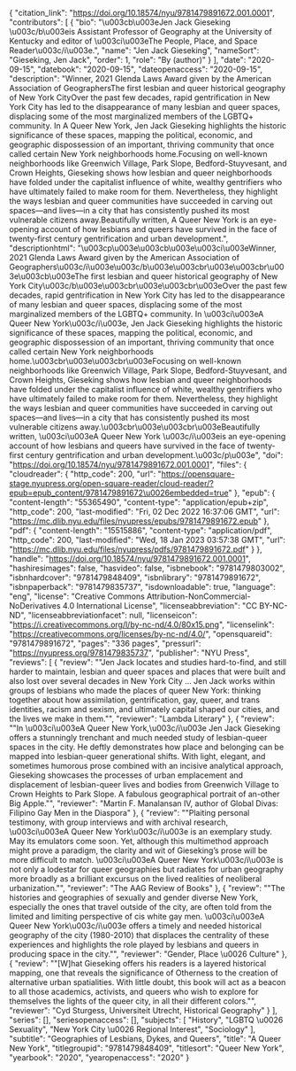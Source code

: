 {
   "citation_link": "https://doi.org/10.18574/nyu/9781479891672.001.0001",
   "contributors": [
     {
       "bio": "\u003cb\u003eJen Jack Gieseking \u003c/b\u003eis Assistant Professor of Geography at the University of Kentucky and editor of \u003ci\u003eThe People, Place, and Space Reader\u003c/i\u003e.",
       "name": "Jen Jack Gieseking",
       "nameSort": "Gieseking, Jen Jack",
       "order": 1,
       "role": "By (author)"
     }
   ],
   "date": "2020-09-15",
   "datebook": "2020-09-15",
   "dateopenaccess": "2020-09-15",
   "description": "Winner, 2021 Glenda Laws Award given by the American Association of GeographersThe first lesbian and queer historical geography of New York CityOver the past few decades, rapid gentrification in New York City has led to the disappearance of many lesbian and queer spaces, displacing some of the most marginalized members of the LGBTQ+ community. In A Queer New York, Jen Jack Gieseking highlights the historic significance of these spaces, mapping the political, economic, and geographic dispossession of an important, thriving community that once called certain New York neighborhoods home.Focusing on well-known neighborhoods like Greenwich Village, Park Slope, Bedford-Stuyvesant, and Crown Heights, Gieseking shows how lesbian and queer neighborhoods have folded under the capitalist influence of white, wealthy gentrifiers who have ultimately failed to make room for them. Nevertheless, they highlight the ways lesbian and queer communities have succeeded in carving out spaces—and lives—in a city that has consistently pushed its most vulnerable citizens away.Beautifully written, A Queer New York is an eye-opening account of how lesbians and queers have survived in the face of twenty-first century gentrification and urban development.",
   "descriptionhtml": "\u003cp\u003e\u003cb\u003e\u003ci\u003eWinner, 2021 Glenda Laws Award given by the American Association of Geographers\u003c/i\u003e\u003c/b\u003e\u003cbr\u003e\u003cbr\u003e\u003cb\u003eThe first lesbian and queer historical geography of New York City\u003c/b\u003e\u003cbr\u003e\u003cbr\u003eOver the past few decades, rapid gentrification in New York City has led to the disappearance of many lesbian and queer spaces, displacing some of the most marginalized members of the LGBTQ+ community. In \u003ci\u003eA Queer New York\u003c/i\u003e, Jen Jack Gieseking highlights the historic significance of these spaces, mapping the political, economic, and geographic dispossession of an important, thriving community that once called certain New York neighborhoods home.\u003cbr\u003e\u003cbr\u003eFocusing on well-known neighborhoods like Greenwich Village, Park Slope, Bedford-Stuyvesant, and Crown Heights, Gieseking shows how lesbian and queer neighborhoods have folded under the capitalist influence of white, wealthy gentrifiers who have ultimately failed to make room for them. Nevertheless, they highlight the ways lesbian and queer communities have succeeded in carving out spaces—and lives—in a city that has consistently pushed its most vulnerable citizens away.\u003cbr\u003e\u003cbr\u003eBeautifully written, \u003ci\u003eA Queer New York \u003c/i\u003eis an eye-opening account of how lesbians and queers have survived in the face of twenty-first century gentrification and urban development.\u003c/p\u003e",
   "doi": "https://doi.org/10.18574/nyu/9781479891672.001.0001",
   "files": {
     "cloudreader": {
       "http_code": 200,
       "url": "https://opensquare-stage.nyupress.org/open-square-reader/cloud-reader/?epub=epub_content/9781479891672\u0026embedded=true"
     },
     "epub": {
       "content-length": "55365490",
       "content-type": "application/epub+zip",
       "http_code": 200,
       "last-modified": "Fri, 02 Dec 2022 16:37:06 GMT",
       "url": "https://mc.dlib.nyu.edu/files/nyupress/epubs/9781479891672.epub"
     },
     "pdf": {
       "content-length": "15515886",
       "content-type": "application/pdf",
       "http_code": 200,
       "last-modified": "Wed, 18 Jan 2023 03:57:38 GMT",
       "url": "https://mc.dlib.nyu.edu/files/nyupress/pdfs/9781479891672.pdf"
     }
   },
   "handle": "https://doi.org/10.18574/nyu/9781479891672.001.0001",
   "hashiresimages": false,
   "hasvideo": false,
   "isbnebook": "9781479803002",
   "isbnhardcover": "9781479848409",
   "isbnlibrary": "9781479891672",
   "isbnpaperback": "9781479835737",
   "isdownloadable": true,
   "language": "eng",
   "license": "Creative Commons Attribution-NonCommercial-NoDerivatives 4.0 International License",
   "licenseabbreviation": "CC BY-NC-ND",
   "licenseabbreviationfacet": null,
   "licenseicon": "https://i.creativecommons.org/l/by-nc-nd/4.0/80x15.png",
   "licenselink": "https://creativecommons.org/licenses/by-nc-nd/4.0/",
   "opensquareid": "9781479891672",
   "pages": "336 pages",
   "pressurl": "https://nyupress.org/9781479835737",
   "publisher": "NYU Press",
   "reviews": [
     {
       "review": "\"Jen Jack locates and studies hard-to-find, and still harder to maintain, lesbian and queer spaces and places that were built and also lost over several decades in New York City … Jen Jack works within groups of lesbians who made the places of queer New York: thinking together about how assimilation, gentrification, gay, queer, and trans identities, racism and sexism, and ultimately capital shaped our cities, and the lives we make in them.\"",
       "reviewer": "Lambda Literary"
     },
     {
       "review": "\"In \u003ci\u003eA Queer New York,\u003c/i\u003e Jen Jack Gieseking offers a stunningly trenchant and much needed study of lesbian-queer spaces in the city. He deftly demonstrates how place and belonging can be mapped into lesbian-queer generational shifts.  With light, elegant, and sometimes humorous prose combined with an incisive analytical approach, Gieseking showcases the processes of urban emplacement and displacement of lesbian-queer lives and bodies from Greenwich Village to Crown Heights to Park Slope. A fabulous geographical portrait of an-other Big Apple.\"",
       "reviewer": "Martin F. Manalansan IV, author of Global Divas: Filipino Gay Men in the Diaspora"
     },
     {
       "review": "\"Plaiting personal testimony, with group interviews and with archival research, \u003ci\u003eA Queer New York\u003c/i\u003e is an exemplary study. May its emulators come soon. Yet, although this multimethod approach might prove a paradigm, the clarity and wit of Gieseking’s prose will be more difficult to match. \u003ci\u003eA Queer New York\u003c/i\u003e is not only a lodestar for queer geographies but radiates for urban geography more broadly as a brilliant excursus on the lived realities of neoliberal urbanization.\"",
       "reviewer": "The AAG Review of Books"
     },
     {
       "review": "\"The histories and geographies of sexually and gender diverse New York, especially the ones that travel outside of the city, are often told from the limited and limiting perspective of cis white gay men. \u003ci\u003eA Queer New York\u003c/i\u003e offers a timely and needed historical geography of the city (1980-2010) that displaces the centrality of these experiences and highlights the role played by lesbians and queers in producing space in the city.\"",
       "reviewer": "Gender, Place \u0026 Culture"
     },
     {
       "review": "\"[W]hat Gieseking offers his readers is a layered historical mapping, one that reveals the significance of Otherness to the creation of alternative urban spatialities. With little doubt, this book will act as a beacon to all those academics, activists, and queers who wish to explore for themselves the lights of the queer city, in all their different colors.\"",
       "reviewer": "Cyd Sturgess, Universiteit Utrecht, Historical Geography"
     }
   ],
   "series": [],
   "seriesopenaccess": [],
   "subjects": [
     "History",
     "LGBTQ \u0026 Sexuality",
     "New York City \u0026 Regional Interest",
     "Sociology"
   ],
   "subtitle": "Geographies of Lesbians, Dykes, and Queers",
   "title": "A Queer New York",
   "titlegroupid": "9781479848409",
   "titlesort": "Queer New York",
   "yearbook": "2020",
   "yearopenaccess": "2020"
 }
